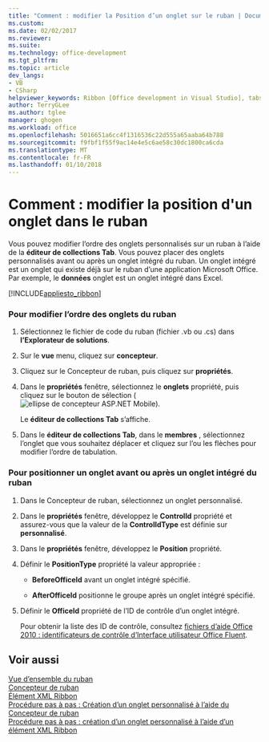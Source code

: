 ```yaml
---
title: "Comment : modifier la Position d’un onglet sur le ruban | Documents Microsoft"
ms.custom: 
ms.date: 02/02/2017
ms.reviewer: 
ms.suite: 
ms.technology: office-development
ms.tgt_pltfrm: 
ms.topic: article
dev_langs:
- VB
- CSharp
helpviewer_keywords: Ribbon [Office development in Visual Studio], tabs
author: TerryGLee
ms.author: tglee
manager: ghogen
ms.workload: office
ms.openlocfilehash: 5016651a6cc4f1316536c22d555a65aaba64b788
ms.sourcegitcommit: f9fbf1f55f9ac14e4e5c6ae58c30dc1800ca6cda
ms.translationtype: MT
ms.contentlocale: fr-FR
ms.lasthandoff: 01/10/2018
---
```

# <a name="how-to-change-the-position-of-a-tab-on-the-ribbon"></a>Comment : modifier la position d'un onglet dans le ruban
  Vous pouvez modifier l’ordre des onglets personnalisés sur un ruban à l’aide de la **éditeur de collections Tab**. Vous pouvez placer des onglets personnalisés avant ou après un onglet intégré du ruban. Un onglet intégré est un onglet qui existe déjà sur le ruban d’une application Microsoft Office. Par exemple, le **données** onglet est un onglet intégré dans Excel.  
  
 [!INCLUDE[appliesto_ribbon](../vsto/includes/appliesto-ribbon-md.md)]  
  
### <a name="to-change-the-order-of-tabs-on-the-ribbon"></a>Pour modifier l’ordre des onglets du ruban  
  
1.  Sélectionnez le fichier de code du ruban (fichier .vb ou .cs) dans **l’Explorateur de solutions**.  
  
2.  Sur le **vue** menu, cliquez sur **concepteur**.  
  
3.  Cliquez sur le Concepteur de ruban, puis cliquez sur **propriétés**.  
  
4.  Dans le **propriétés** fenêtre, sélectionnez le **onglets** propriété, puis cliquez sur le bouton de sélection (![ellipse de concepteur ASP.NET Mobile](../sharepoint/media/mwellipsis.gif "Mobile ASP.NET Ellipse de concepteur")).  
  
     Le **éditeur de collections Tab** s’affiche.  
  
5.  Dans le **éditeur de collections Tab**, dans le **membres** , sélectionnez l’onglet que vous souhaitez déplacer et cliquez sur l’ou les flèches pour modifier l’ordre de tabulation.  
  
### <a name="to-position-a-tab-before-or-after-a-built-in-tab-on-the-ribbon"></a>Pour positionner un onglet avant ou après un onglet intégré du ruban  
  
1.  Dans le Concepteur de ruban, sélectionnez un onglet personnalisé.  
  
2.  Dans le **propriétés** fenêtre, développez le **ControlId** propriété et assurez-vous que la valeur de la **ControlIdType** est définie sur **personnalisé**.  
  
3.  Dans le **propriétés** fenêtre, développez le **Position** propriété.  
  
4.  Définir le **PositionType** propriété la valeur appropriée :  
  
    -   **BeforeOfficeId** avant un onglet intégré spécifié.  
  
    -   **AfterOfficeId** positionne le groupe après un onglet intégré spécifié.  
  
5.  Définir le **OfficeId** propriété de l’ID de contrôle d’un onglet intégré.  
  
     Pour obtenir la liste des ID de contrôle, consultez [fichiers d’aide Office 2010 : identificateurs de contrôle d’Interface utilisateur Office Fluent](http://go.microsoft.com/fwlink/?LinkID=181052).  
  
## <a name="see-also"></a>Voir aussi  
 [Vue d’ensemble du ruban](../vsto/ribbon-overview.md)   
 [Concepteur de ruban](../vsto/ribbon-designer.md)   
 [Élément XML Ribbon](../vsto/ribbon-xml.md)   
 [Procédure pas à pas : Création d’un onglet personnalisé à l’aide du Concepteur de ruban](../vsto/walkthrough-creating-a-custom-tab-by-using-the-ribbon-designer.md)   
 [Procédure pas à pas : création d’un onglet personnalisé à l’aide d’un élément XML Ribbon](../vsto/walkthrough-creating-a-custom-tab-by-using-ribbon-xml.md)  
  
  